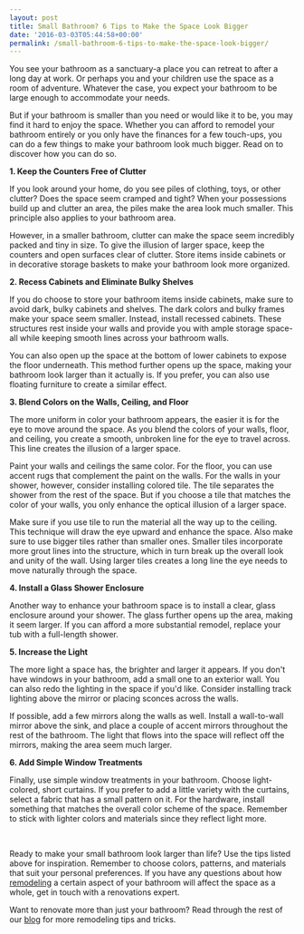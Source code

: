 ```yaml
---
layout: post
title: Small Bathroom? 6 Tips to Make the Space Look Bigger
date: '2016-03-03T05:44:58+00:00'
permalink: /small-bathroom-6-tips-to-make-the-space-look-bigger/
---
```

You see your bathroom as a sanctuary-a place you can retreat to after a long day at work. Or perhaps you
and your children use the space as a room of adventure. Whatever the case, you expect your bathroom to be
large enough to accommodate your needs.

But if your bathroom is smaller than you need or would like it to be, you may find it hard to enjoy the
space. Whether you can afford to remodel your bathroom entirely or you only have the finances for a few
touch-ups, you can do a few things to make your bathroom look much bigger. Read on to discover how you can do
so.

<strong>1. Keep the Counters Free of Clutter</strong>

If you look around your home, do you see piles of clothing, toys, or other clutter? Does the space seem
cramped and tight? When your possessions build up and clutter an area, the piles make the area look much
smaller. This principle also applies to your bathroom area.

However, in a smaller bathroom, clutter can make the space seem incredibly packed and tiny in size. To
give the illusion of larger space, keep the counters and open surfaces clear of clutter. Store items inside
cabinets or in decorative storage baskets to make your bathroom look more organized.

<strong>2. Recess Cabinets and Eliminate Bulky Shelves</strong>

If you do choose to store your bathroom items inside cabinets, make sure to avoid dark, bulky cabinets and
shelves. The dark colors and bulky frames make your space seem smaller. Instead, install recessed cabinets.
These structures rest inside your walls and provide you with ample storage space-all while keeping smooth
lines across your bathroom walls.

You can also open up the space at the bottom of lower cabinets to expose the floor underneath. This method
further opens up the space, making your bathroom look larger than it actually is. If you prefer, you can also
use floating furniture to create a similar effect.

<strong>3. Blend Colors on the Walls, Ceiling, and Floor</strong>

The more uniform in color your bathroom appears, the easier it is for the eye to move around the space. As
you blend the colors of your walls, floor, and ceiling, you create a smooth, unbroken line for the eye to
travel across. This line creates the illusion of a larger space.

Paint your walls and ceilings the same color. For the floor, you can use accent rugs that complement the
paint on the walls. For the walls in your shower, however, consider installing colored tile. The tile
separates the shower from the rest of the space. But if you choose a tile that matches the color of your
walls, you only enhance the optical illusion of a larger space.

Make sure if you use tile to run the material all the way up to the ceiling. This technique will draw the
eye upward and enhance the space. Also make sure to use bigger tiles rather than smaller ones. Smaller tiles
incorporate more grout lines into the structure, which in turn break up the overall look and unity of the
wall. Using larger tiles creates a long line the eye needs to move naturally through the space.

<strong>4. Install a Glass Shower Enclosure</strong>

Another way to enhance your bathroom space is to install a clear, glass enclosure around your shower. The
glass further opens up the area, making it seem larger. If you can afford a more substantial remodel, replace
your tub with a full-length shower.

<strong>5. Increase the Light</strong>

The more light a space has, the brighter and larger it appears. If you don't have windows in your
bathroom, add a small one to an exterior wall. You can also redo the lighting in the space if you'd like.
Consider installing track lighting above the mirror or placing sconces across the walls.

If possible, add a few mirrors along the walls as well. Install a wall-to-wall mirror above the sink, and
place a couple of accent mirrors throughout the rest of the bathroom. The light that flows into the space
will reflect off the mirrors, making the area seem much larger.

<strong>6. Add Simple Window Treatments</strong>

Finally, use simple window treatments in your bathroom. Choose light-colored, short curtains. If you
prefer to add a little variety with the curtains, select a fabric that has a small pattern on it. For the
hardware, install something that matches the overall color scheme of the space. Remember to stick with
lighter colors and materials since they reflect light more.

&nbsp;

Ready to make your small bathroom look larger than life? Use the tips listed above for inspiration.
Remember to choose colors, patterns, and materials that suit your personal preferences. If you have any
questions about how <a href="http://murraylampert.com/san-diego-bathroom-remodeling-services/">remodeling</a> a certain aspect of your bathroom will affect the space as a whole, get in
touch with a renovations expert.

Want to renovate more than just your bathroom? Read through the rest of our <a href="http://murraylampert.com/blog/">blog</a> for more remodeling tips and tricks.
